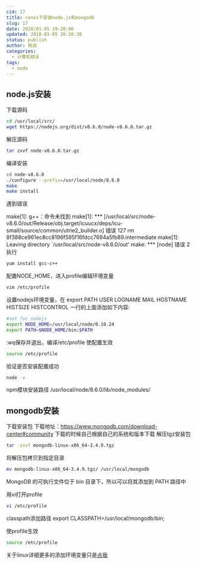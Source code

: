 ```yaml
---
cid: 17
title: cenos下安装node.js和mongodb
slug: 17
date: 2018/01-05 19:20:00
updated: 2018-01-05 20:20:30
status: publish
author: 桃翁
categories: 
  - 计算机相关
tags: 
  - node
---
```



## node.js安装
下载源码
```bash
cd /usr/local/src/
wget https://nodejs.org/dist/v8.6.0/node-v8.6.0.tar.gz
```


<!--more-->


解压源码

```bash
tar zxvf node-v8.6.0.tar.gz
```
编译安装
```bash
cd node-v8.6.0
./configure --prefix=/usr/local/node/8.6.0
make
make install
```
遇到错误

make[1]: g++：命令未找到
make[1]: *** [/usr/local/src/node-v8.6.0/out/Release/obj.target/icuucx/deps/icu-small/source/common/utrie2_builder.o] 错误 127
rm 8f388ce961ec8cc8196f595f16fdcc7694a5fb89.intermediate
make[1]: Leaving directory `/usr/local/src/node-v8.6.0/out'
make: *** [node] 错误 2
执行
```bash
yum install gcc-c++
```
配置NODE_HOME，进入profile编辑环境变量
```bash
vim /etc/profile
```
设置nodejs环境变量，在 export PATH USER LOGNAME MAIL HOSTNAME HISTSIZE HISTCONTROL 一行的上面添加如下内容:
```bash
#set for nodejs
export NODE_HOME=/usr/local/node/0.10.24
export PATH=$NODE_HOME/bin:$PATH
```
:wq保存并退出，编译/etc/profile 使配置生效
```bash
source /etc/profile
```
验证是否安装配置成功
```bash
node -v
```
npm模块安装路径
/usr/local/node/8.6.0/lib/node_modules/

## mongodb安装

下载安装包
下载地址：https://www.mongodb.com/download-center#community
下载的时候自己根据自己的系统和版本下载
解压tgz安装包
```bash
tar -zxvf mongodb-linux-x86_64-3.4.9.tgz
```
将解压包拷贝到指定目录
```bash
mv mongodb-linux-x86_64-3.4.9.tgz/ /usr/local/mongodb
```
MongoDB 的可执行文件位于 bin 目录下，所以可以将其添加到 PATH 路径中


用vi打开profile
```bash
vi /etc/profile
```
classpath添加路径
export CLASSPATH=/usr/local/mongodb/bin;

使profile生效
```bash
source /etc/profile
```
关于linux详细更多的添加环境变量只是[点我](http://www.jianshu.com/p/ac2bc0ad3d74)
